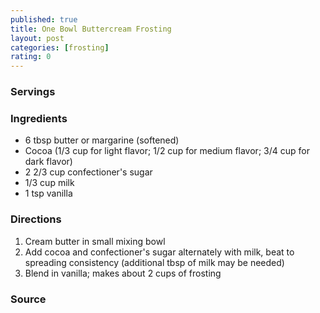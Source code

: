 ```yaml
---
published: true
title: One Bowl Buttercream Frosting
layout: post
categories: [frosting]
rating: 0
---
```

### Servings


### Ingredients
- 6 tbsp butter or margarine (softened)
- Cocoa (1/3 cup for light flavor; 1/2 cup for medium flavor; 3/4 cup for dark flavor)
- 2 2/3 cup confectioner's sugar
- 1/3 cup milk
- 1 tsp vanilla

### Directions
1. Cream butter in small mixing bowl
2. Add cocoa and confectioner's sugar alternately with milk, beat to spreading consistency (additional tbsp of milk may be needed)
3. Blend in vanilla; makes about 2 cups of frosting

### Source

